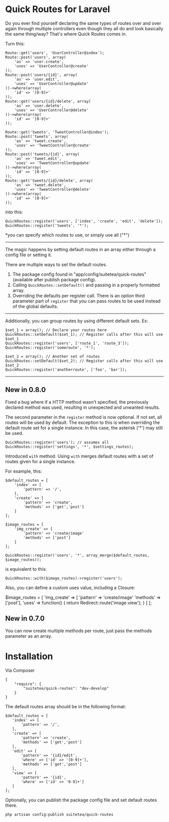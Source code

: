 # Quick Routes for Laravel

Do you ever find yourself declaring the same types of routes over and over again through multiple controllers even though they all do and look basically the same thing/way? That's where Quick Routes comes in. 

Turn this:

```
Route::get('users', 'UserController@index');
Route::post('users', array(
    'as' => 'user.create',
    'uses' => 'UserController@create'
));
Route::post('users/{id}', array(
    'as' => 'user.edit',
    'uses' => 'UserController@update'
))->where(array(
    'id' => '[0-9]+'
));
Route::get('users/{id}/delete', array(
    'as' => 'user.delete',
    'uses' => 'UserController@delete'
))->where(array(
    'id' => '[0-9]+'
));

Route::get('tweets', 'TweetController@index');
Route::post('tweets', array(
    'as' => 'tweet.create',
    'uses' => 'TweetController@create'
));
Route::post('tweets/{id}', array(
    'as' => 'tweet.edit',
    'uses' => 'TweetController@update'
))->where(array(
    'id' => '[0-9]+'
));
Route::get('tweets/{id}/delete', array(
    'as' => 'tweet.delete',
    'uses' => 'TweetController@delete'
))->where(array(
    'id' => '[0-9]+'
));
```

into this:

```
QuickRoutes::register('users', ['index', 'create', 'edit', 'delete']);
QuickRoutes::register('tweets', '*');
```
&#42;you can specify which routes to use, or simply use all ("&#42;")

---

The magic happens by setting default routes in an array either through a config file or setting it.

There are multiple ways to set the default routes.

1) The package config found in "app/config/suitetea/quick-routes" (available after publish package config).
2) Calling `QuickRoutes::setDefault()` and passing in a properly formatted array.
3) Overriding the defaults per register call. There is an option third parameter part of `register` that you can pass routes to be used instead of the global defaults.

---

Additionally, you can group routes by using different default sets. Ex:

```
$set_1 = array(); // Declare your routes here
QuickRoutes::setDefault($set_1); // Register calls after this will use $set_1
QuickRoutes::register('users', ['route_1', 'route_3']);
QuickRoutes::register('someroute', '*');

$set_2 = array(); // Another set of routes
QuickRoutes::setDefault($set_2); // Register calls after this will use $set_2
QuickRoutes::register('anotherroute', ['foo', 'bar']);
```

---

## New in 0.8.0

Fixed a bug where if a HTTP method wasn't specified, the previously declared method was used, resulting in unexpected and unwanted results.

The second parameter in the `register` method is now optional. If not set, all routes will be used by default. The exception to this is when overriding the default route set for a single instance. In this case, the asterisk ('*') may still be used.

```
QuickRoutes::register('users'); // assumes all
QuickRoutes::register('settings', '*', $settings_routes);
```

Introduced `with` method. Using `with` merges default routes with a set of routes given for a single instance.

For example, this: 

```
$default_routes = [
    'index' => [
        'pattern' => '/',
    ],
    'create' => [
        'pattern' => 'create',
        'methods' => ['get','post']
    ]
];

$image_routes = [
    'img_create' => [
        'pattern' => 'create/image'
        'methods' => ['post']
    ]
];

QuickRoutes::register('users', '*', array_merge($default_routes, $image_routes));
```

is equivalent to this:

```
QuickRoutes::with($image_routes)->register('users');
```

Also, you can define a custom uses value, including a Closure:

$image_routes = [
    'img_create' => [
        'pattern' => 'create/image'
        'methods' => ['post'],
        'uses' => function() {
            return Redirect::route('image.view');
        }
    ]
];


## New in 0.7.0

You can now create multiple methods per route, just pass the methods parameter as an array.

# Installation

Via Composer

```
{
    "require": {
        "suitetea/quick-routes": "dev-develop"
    }
}
```

The default routes array should be in the following format:

```
$default_routes = [
   'index' => [
       'pattern' => '/',
   ],
   'create' => [
       'pattern' => 'create',
       'methods' => ['get','post']
   ],
   'edit' => [
       'pattern' => '{id}/edit',
       'where' => ['id' => '[0-9]+'],
       'methods' => ['get','post']
   ],
   'view' => [
       'pattern' => '{id}',
       'where' => ['id' => '0-9]+']
   ]
];
```

Optionally, you can publish the package config file and set default routes there.

```
php artisan config:publish suitetea/quick-routes
```